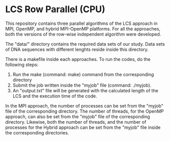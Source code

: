 # LCS Row Parallel (CPU)
This repository contains three parallel algorithms of the LCS approach in MPI, OpenMP, and hybrid MPI-OpenMP platforms.
For all the approaches, both the versions of the row-wise independent algorithm were developed.

The "data/" directory contains the required data sets of our study. Data sets of DNA sequences with different lenghts reside inside this directory.

There is a makefile inside each approaches. To run the codes, do the following steps:
1. Run the make (command: make) command from the corresponding directory
2. Submit the job written inside the "myjob" file (command: ./myjob).
3. An "output.txt" file will be generated with the calculated length of the LCS and the execution time of the code.

In the MPI approach, the number of processes can be set from the "myjob" file of the corresponding directory. The number of threads, for the OpenMP approach, can also be set from the "myjob" file of the corresponding directory. Likewise, both the number of threads, and the number of processes for the Hybrid approach can be set from the "myjob" file inside the corresponding directories.


